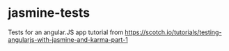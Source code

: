 # jasmine-tests
Tests for an angular.JS app tutorial from https://scotch.io/tutorials/testing-angularjs-with-jasmine-and-karma-part-1
